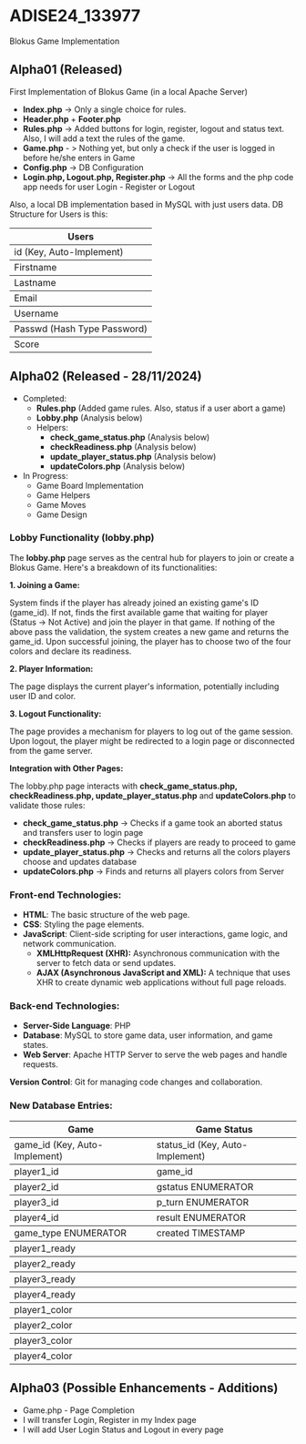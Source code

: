 # ADISE24_133977
Blokus Game Implementation

## Alpha01 (Released)
First Implementation of Blokus Game (in a local Apache Server)
* **Index.php** -> Only a single choice for rules.
* **Header.php** + **Footer.php** 
* **Rules.php** -> Added buttons for login, register, logout and status text. Also, I will add a text the rules of the game.
* **Game.php** - > Nothing yet, but only a check if the user is logged in before he/she enters in Game
* **Config.php** -> DB Configuration
* **Login.php, Logout.php, Register.php** -> All the forms and the php code app needs for user Login - Register or Logout

Also, a local DB implementation based in MySQL with just users data.
DB Structure for Users is this:
<table>
  <thead>
    <th>Users</th>
  </thead>
  <tbody>
    <td>id (Key, Auto-Implement)</td>
  </tbody>
  <tbody>
    <td>Firstname</td>
  </tbody>
  <tbody>
    <td>Lastname</td>
  </tbody>
  <tbody>
    <td>Email</td>
  </tbody>
  <tbody>
    <td>Username</td>
  </tbody>
  <tbody>
    <td>Passwd (Hash Type Password)</td>
  </tbody>
  <tbody>
    <td>Score</td>
  </tbody>
</table>

## Alpha02 (Released - 28/11/2024)
* Completed: 
  * **Rules.php** (Added game rules. Also, status if a user abort a game)
  * **Lobby.php** (Analysis below)
  * Helpers:
    * **check_game_status.php** (Analysis below)
    * **checkReadiness.php** (Analysis below)
    * **update_player_status.php** (Analysis below)
    * **updateColors.php** (Analysis below)
* In Progress:
  * Game Board Implementation
  * Game Helpers
  * Game Moves
  * Game Design
 
### Lobby Functionality (lobby.php)
The **lobby.php** page serves as the central hub for players to join or create a Blokus Game. Here's a breakdown of its functionalities:

**1. Joining a Game:**

System finds if the player has already joined an existing game's ID (game_id).
If not, finds the first available game that waiting for player (Status -> Not Active) and join the player in that game.
If nothing of the above pass the validation, the system creates a new game and returns the game_id.
Upon successful joining, the player has to choose two of the four colors and declare its readiness.

**2. Player Information:**

The page displays the current player's information, potentially including user ID and color.

**3. Logout Functionality:**

The page provides a mechanism for players to log out of the game session.
Upon logout, the player might be redirected to a login page or disconnected from the game server. 

**Integration with Other Pages:**

The lobby.php page interacts with **check_game_status.php, checkReadiness.php, update_player_status.php** and **updateColors.php** to validate those rules:
  * **check_game_status.php** -> Checks if a game took an aborted status and transfers user to login page
  * **checkReadiness.php** -> Checks if players are ready to proceed to game
  * **update_player_status.php** -> Checks and returns all the colors players choose and updates database
  * **updateColors.php** -> Finds and returns all players colors from Server

### Front-end Technologies:

* **HTML**: The basic structure of the web page.
* **CSS**: Styling the page elements.
* **JavaScript**: Client-side scripting for user interactions, game logic, and network communication.
  * **XMLHttpRequest (XHR):** Asynchronous communication with the server to fetch data or send updates.
  * **AJAX (Asynchronous JavaScript and XML):** A technique that uses XHR to create dynamic web applications without full page reloads.

### Back-end Technologies:

* **Server-Side Language**: PHP
* **Database**: MySQL to store game data, user information, and game states.
* **Web Server**: Apache HTTP Server to serve the web pages and handle requests.

**Version Control**: Git for managing code changes and collaboration.

### New Database Entries:

<table>
  <thead>
    <th>Game</th>
    <th>Game Status</th>
  </thead>
  <tbody>
    <td>game_id (Key, Auto-Implement)</td>
    <td>status_id (Key, Auto-Implement)</td>
  </tbody>
  <tbody>
    <td>player1_id</td>
    <td>game_id</td>
  </tbody>
  <tbody>
    <td>player2_id</td>
    <td>gstatus ENUMERATOR</td>
  </tbody>
  <tbody>
    <td>player3_id</td>
    <td>p_turn ENUMERATOR</td>
  </tbody>
  <tbody>
    <td>player4_id</td>
    <td>result ENUMERATOR</td>
  </tbody>
  <tbody>
    <td>game_type ENUMERATOR</td>
    <td>created TIMESTAMP</td>
  </tbody>
  <tbody>
    <td>player1_ready</td>
    <td></td>
  </tbody>
  <tbody>
    <td>player2_ready</td>
    <td></td>
  </tbody>
  <tbody>
    <td>player3_ready</td>
    <td></td>
  </tbody>
  <tbody>
    <td>player4_ready</td>
    <td></td>
  </tbody>
  <tbody>
    <td>player1_color</td>
    <td></td>
  </tbody>
  <tbody>
    <td>player2_color</td>
    <td></td>
  </tbody>
  <tbody>
    <td>player3_color</td>
    <td></td>
  </tbody>
  <tbody>
    <td>player4_color</td>
    <td></td>
  </tbody>
</table>

## Alpha03 (Possible Enhancements - Additions)
* Game.php - Page Completion
* I will transfer Login, Register in my Index page
* I will add User Login Status and Logout in every page


